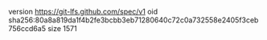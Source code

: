 version https://git-lfs.github.com/spec/v1
oid sha256:80a8a819da1f4b2fe3bcbb3eb71280640c72c0a732558e2405f3ceb756ccd6a5
size 1571

